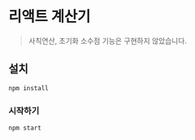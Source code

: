 # 리액트 계산기 
> 사칙연산, 초기화 
> 소수점 기능은 구현하지 않았습니다.

## 설치

```js
npm install
```

### 시작하기

```js
npm start
```

